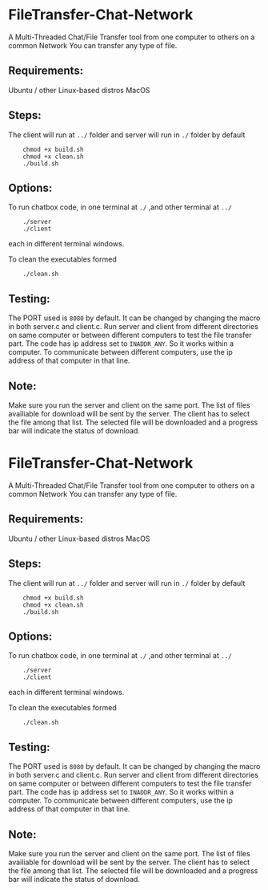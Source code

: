 # FileTransfer-Chat-Network

A Multi-Threaded Chat/File Transfer tool from one computer to others on a common Network 
You can transfer any type of file.

## Requirements:

Ubuntu / other Linux-based distros
MacOS

## Steps:
The client will run at `../` folder and server will run in `./` folder by default 
```
	chmod +x build.sh
	chmod +x clean.sh
	./build.sh
```
## Options:

To run chatbox code, in one terminal at `./` ,and other terminal at `../`
```
	./server
	./client
```
each in different terminal windows.

To clean the executables formed
```
	./clean.sh
``` 

## Testing:

The PORT used is `8080` by default. It can be changed by changing the macro in both server.c and client.c. Run server and client from different directories on same computer or between different computers to test the file transfer part. The code has ip address set to `INADDR_ANY`. So it works within a computer. To communicate between different computers, use the ip address of that computer in that line. 

## Note:

Make sure you run the server and client on the same port.
The list of files availiable for download will be sent by the server. The client has to select the file among that list. The selected file will be downloaded and a progress bar will indicate the status of download.
 
# FileTransfer-Chat-Network

A Multi-Threaded Chat/File Transfer tool from one computer to others on a common Network 
You can transfer any type of file.

## Requirements:

Ubuntu / other Linux-based distros
MacOS

## Steps:
The client will run at `../` folder and server will run in `./` folder by default 
```
	chmod +x build.sh
	chmod +x clean.sh
	./build.sh
```
## Options:

To run chatbox code, in one terminal at `./` ,and other terminal at `../`
```
	./server
	./client
```
each in different terminal windows.

To clean the executables formed
```
	./clean.sh
``` 

## Testing:

The PORT used is `8080` by default. It can be changed by changing the macro in both server.c and client.c. Run server and client from different directories on same computer or between different computers to test the file transfer part. The code has ip address set to `INADDR_ANY`. So it works within a computer. To communicate between different computers, use the ip address of that computer in that line. 

## Note:

Make sure you run the server and client on the same port.
The list of files availiable for download will be sent by the server. The client has to select the file among that list. The selected file will be downloaded and a progress bar will indicate the status of download.
 
